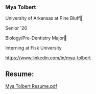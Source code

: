 ### Mya Tolbert

University of Arkansas at Pine Bluff🦁

Senior '26

Biology/Pre-Dentistry Major🦷

Interning at Fisk University 

https://www.linkedin.com/in/mya-tolbert



## Resume:
[Mya Tolbert Resume.pdf](https://github.com/user-attachments/files/21516761/Mya.Tolbert.Resume.pdf)
<!--[Mya Tolbert Resume.pdf](https://github.com/user-attachments/files/21516761/Mya.Tolbert.Resume.pdf)
**MyaTolbert3/MyaTolbert3** is a ✨ _special_ ✨ repository because its `README.md` (this file) appears on your GitHub profile.


